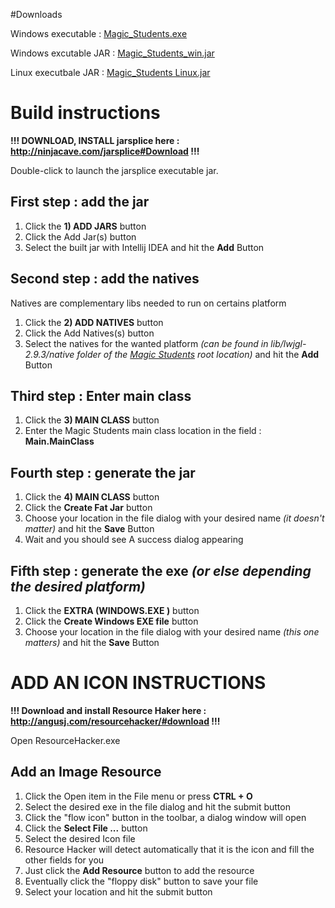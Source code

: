 #Downloads

Windows executable : [Magic_Students.exe](Magic_Students.exe)

Windows excutable JAR : [Magic_Students_win.jar](windows/Magic_Students_win.jar)

Linux executbale JAR : [Magic_Students Linux.jar](linux/Magic_Students_Linux.jar)
# Build instructions

**!!! DOWNLOAD, INSTALL jarsplice here : http://ninjacave.com/jarsplice#Download !!!**

Double-click to launch the jarsplice executable jar.

## First step : add the jar

1. Click the **1) ADD JARS** button
1. Click the Add Jar(s) button
1. Select the built jar with Intellij IDEA and hit the **Add** Button

## Second step : add the natives

Natives are complementary libs needed to run on certains platform

1. Click the **2) ADD NATIVES** button
1. Click the Add Natives(s) button
1. Select the natives for the wanted platform *(can be found in lib/lwjgl-2.9.3/native folder of the [Magic Students](https://github.com/TheRolfFR/Magic_Students) root location)* and hit the **Add** Button

## Third step : Enter main class

1. Click the **3) MAIN CLASS** button
1. Enter the Magic Students main class location in the field : **Main.MainClass**

## Fourth step : generate the jar

1. Click the **4) MAIN CLASS** button
1. Click the **Create Fat Jar** button
1. Choose your location in the file dialog with your desired name *(it doesn't matter)* and hit the **Save** Button
1. Wait and you should see A success dialog appearing

## Fifth step : generate the exe *(or else depending the desired platform)*

1. Click the **EXTRA (WINDOWS.EXE )** button
1. Click the **Create Windows EXE file** button
1. Choose your location in the file dialog with your desired name *(this one matters)* and hit the **Save** Button

# ADD AN ICON INSTRUCTIONS

**!!! Download and install Resource Haker here : http://angusj.com/resourcehacker/#download !!!**

Open ResourceHacker.exe

## Add an Image Resource
1. Click the Open item in the File menu or press **CTRL + O**
1. Select the desired exe in the file dialog and hit the submit button
3. Click the "flow icon" button in the toolbar, a dialog window will open
4. Click the **Select File ...** button
5. Select the desired Icon file
6. Resource Hacker will detect automatically that it is the icon and fill the other fields for you
7. Just click the **Add Resource** button to add the resource
8. Eventually click the "floppy disk" button to save your file
9. Select your location and hit the submit button
